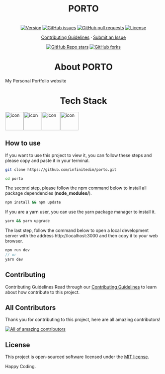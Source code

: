 <h1 align="center">PORTO</h1>

<p align="center">
<br>
    <a href="https://img.shields.io/github/package-json/v/infinitedim/porto"><img src="https://img.shields.io/github/package-json/v/infinitedim/porto" alt="Version"></a>
    <a href="https://github.com/infinitedim/porto/issues"><img src="https://img.shields.io/github/issues/infinitedim/porto" alt="GitHub issues"></a>
    <a href="https://github.com/infinitedim/porto/pulls"><img alt="GitHub pull requests" src="https://img.shields.io/github/issues-pr/infinitedim/porto"></a>
    <a href="https://github.com/infinitedim/porto/blob/main/LICENSE"><img src="https://img.shields.io/github/license/infinitedim/porto" alt="License"></a>
</p>

<p align="center">
  <a href="https://github.com/infinitedim/porto/blob/main/CONTRIBUTING.md">Contributing Guidelines</a>
  ·
  <a href="https://github.com/infinitedim/porto/issues/new">Submit an Issue</a>
  <br>

 <p align="center">
  <a href="https://github.com/infinitedim/porto/"><img alt="GitHub Repo stars" src="https://img.shields.io/github/stars/infinitedim/porto?style=social"></a>
  <a href="https://github.com/infinitedim/porto/"><img alt="GitHub forks" src="https://img.shields.io/github/forks/infinitedim/porto?style=social"></a>
</p>
</p>

<h1 align="center">About PORTO</h1>
My Personal Portfolio website

<h1 align="center">Tech Stack</h1>
<div style="display: flex; align-items: flex-start;"><img src="https://techstack-generator.vercel.app/sass-icon.svg" alt="icon" width="59" height="59" /><img src="https://techstack-generator.vercel.app/ts-icon.svg" alt="icon" width="59" height="59" /><img src="https://techstack-generator.vercel.app/react-icon.svg" alt="icon" width="59" height="59" /><img src="https://techstack-generator.vercel.app/js-icon.svg" alt="icon" width="59" height="59" /></div>

## How to use

If you want to use this project to view it, you can follow these steps and please copy and paste it in your terminal.

```bash
git clone https://github.com/infinitedim/porto.git

cd porto
```

The second step, please follow the npm command below to install all package dependencies (**node_modules/**).

```bash
npm install && npm update
```

If you are a yarn user, you can use the yarn package manager to install it.

```bash
yarn && yarn upgrade
```

The last step, follow the command below to open a local development server with the address http://localhost:3000 and then copy it to your web browser.

```js
npm run dev
// or
yarn dev
```

## Contributing

Contributing Guidelines
Read through our <a href="https://github.com/infinitedim/porto/blob/main/CONTRIBUTING.md">Contributing Guidelines</a> to learn about how contribute to this project.

## All Contributors

Thank you for contributing to this project, here are all amazing contributors!

<a href="https://github.com/infinitedim/porto/graphs/contributors"><img src="https://contrib.rocks/image?repo=infinitedim/porto" alt="All of amazing contributors"></a>

## License

This project is open-sourced software licensed under the [MIT license](https://opensource.org/licenses/MIT).

Happy Coding.
